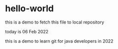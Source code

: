 # hello-world

this is a demo to fetch this file to local repository

today is 06 Feb 2022

this is a demo to learn git for java developers in 2022
